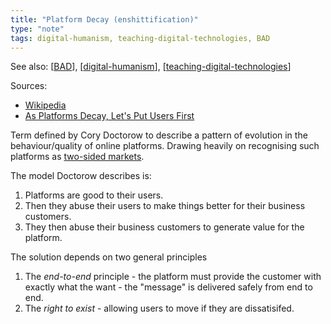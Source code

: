 ```yaml
---
title: "Platform Decay (enshittification)"
type: "note"
tags: digital-humanism, teaching-digital-technologies, BAD
---
```


See also: [[BAD]], [[digital-humanism]], [[teaching-digital-technologies]]

Sources:

- [Wikipedia](https://en.wikipedia.org/wiki/Enshittification)
- [As Platforms Decay, Let's Put Users First](https://www.eff.org/deeplinks/2023/04/platforms-decay-lets-put-users-first)

Term defined by Cory Doctorow to describe a pattern of evolution in the behaviour/quality of online platforms. Drawing heavily on recognising such platforms as [two-sided markets](https://en.wikipedia.org/wiki/Two-sided_market).

The model Doctorow describes is:

1. Platforms are good to their users.
2. Then they abuse their users to make things better for their business customers.
3. They then abuse their business customers to generate value for the platform.

The solution depends on two general principles

1. The _end-to-end_ principle - the platform must provide the customer with exactly what the want - the "message" is delivered safely from end to end.
2. The _right to exist_ - allowing users to move if they are dissatisifed.

[//begin]: # "Autogenerated link references for markdown compatibility"
[BAD]: ../CASA/bad "BAD - Bricolage Affordances Distribution"
[digital-humanism]: digital-humanism "Digital Humanism"
[teaching-digital-technologies]: ../Teaching/Digital_Technologies/teaching-digital-technologies "Teaching Digital Technologies"
[//end]: # "Autogenerated link references"
